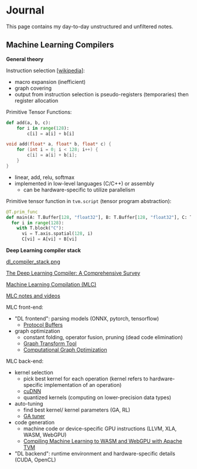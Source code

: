 # Journal

This page contains my day-to-day unstructured and unfiltered notes.

## Machine Learning Compilers

**General theory**

Instruction selection [[wikipedia](https://en.wikipedia.org/wiki/Instruction_selection)]:

- macro expansion (inefficient)
- graph covering
- output from instruction selection is pseudo-registers (temporaries) then register allocation

Primitive Tensor Functions:

```python
def add(a, b, c):
    for i in range(128):
        c[i] = a[i] + b[i]
```

```cpp
void add(float* a, float* b, float* c) {
    for (int i = 0; i < 128; i++) {
        c[i] = a[i] + b[i];
    }
}
```

- linear, add, relu, softmax
- implemented in low-level languages (C/C++) or assembly
  - can be hardware-specific to utilize parallelism

Primitive tensor function in `tvm.script` (tensor program abstraction):

```python
@T.prim_func
def main(A: T.Buffer[128, "float32"], B: T.Buffer[128, "float32"], C: T.Buffer[128, "float32"]):
  for i in range(128):
    with T.block("C"):
      vi = T.axis.spatial(128, i)
      C[vi] = A[vi] + B[vi]
```

**Deep Learning compiler stack**

[dl_compiler_stack.png](https://d3i71xaburhd42.cloudfront.net/69046519775ca6ac40c7d577887149525df2ee5d/10-Figure2-1.png)

[The Deep Learning Compiler: A Comprehensive Survey](https://arxiv.org/pdf/2002.03794.pdf)

[Machine Learning Compilation (MLC)](https://mlc.ai/index.html)

[MLC notes and videos](https://mlc.ai/summer22/schedule)

MLC front-end:

- "DL frontend": parsing models (ONNX, pytorch, tensorflow)
	- [Protocol Buffers](https://protobuf.dev/)
- graph optimization
	- constant folding, operator fusion, pruning (dead code elimination)
	- [Graph Transform Tool](https://github.com/tensorflow/tensorflow/blob/master/tensorflow/tools/graph_transforms/README.md)
	- [Computational Graph Optimization](https://mlc.ai/chapter_graph_optimization/index.html)

MLC back-end:

- kernel selection
	- pick best kernel for each operation (kernel refers to hardware-specific implementation of an operation)
	- [cuDNN](https://developer.nvidia.com/cudnn)
	- quantized kernels (computing on lower-precision data types)
- auto-tuning
	- find best kernel/ kernel parameters (GA, RL)
	- [GA tuner](https://github.com/apache/tvm/blob/main/python/tvm/autotvm/tuner/ga_tuner.py)
- code generation
	- machine code or device-specific GPU instructions (LLVM, XLA, WASM, WebGPU)
	- [Compiling Machine Learning to WASM and WebGPU with Apache TVM](https://tvm.apache.org/2020/05/14/compiling-machine-learning-to-webassembly-and-webgpu)
- "DL backend": runtime environment and hardware-specific details (CUDA, OpenCL)


